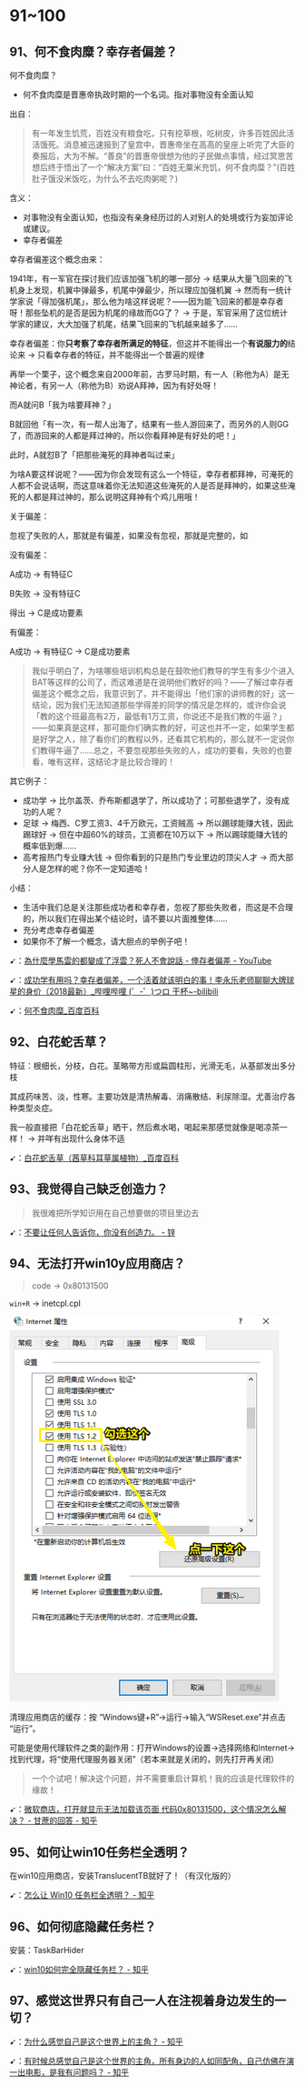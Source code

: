 # 91~100

## 91、何不食肉糜？幸存者偏差？

何不食肉糜？

- 何不食肉糜是晋惠帝执政时期的一个名词。指对事物没有全面认知

出自：

> 有一年发生饥荒，百姓没有粮食吃，只有挖草根，吃树皮，许多百姓因此活活饿死。消息被迅速报到了皇宫中，晋惠帝坐在高高的皇座上听完了大臣的奏报后，大为不解。“善良”的晋惠帝很想为他的子民做点事情，经过冥思苦想后终于悟出了一个“解决方案”曰：“百姓无粟米充饥，何不食肉糜？”(百姓肚子饿没米饭吃，为什么不去吃肉粥呢？)

含义：

- 对事物没有全面认知，也指没有亲身经历过的人对别人的处境或行为妄加评论或建议。
- 幸存者偏差

幸存者偏差这个概念由来：

1941年，有一军官在探讨我们应该加强飞机的哪一部分 -> 结果从大量飞回来的飞机身上发现，机翼中弹最多，机尾中弹最少，所以理应加强机翼 -> 然而有一统计学家说「得加强机尾」，那么他为啥这样说呢？——因为能飞回来的都是幸存者呀！那些坠机的是否是因为机尾的缘故而GG了？ -> 于是，军官采用了这位统计学家的建议，大大加强了机尾，结果飞回来的飞机越来越多了……

幸存者偏差：你**只考察了幸存者所满足的特征**，但这并不能得出一个**有说服力的**结论来 -> 只看幸存者的特征，并不能得出一个普遍的规律

再举一个栗子，这个概念来自2000年前，古罗马时期，有一人（称他为A）是无神论者，有另一人（称他为B）劝说A拜神，因为有好处呀！

而A就问B「我为啥要拜神？」

B就回他「有一次，有一帮人出海了，结果有一些人游回来了，而另外的人则GG了，而游回来的人都是拜过神的，所以你看拜神是有好处的吧！」

此时，A就怼B了「把那些淹死的拜神者叫过来」

为啥A要这样说呢？——因为你会发现有这么一个特征，幸存者都拜神，可淹死的人都不会说话啊，而这意味着你无法知道这些淹死的人是否是拜神的，如果这些淹死的人都是拜过神的，那么说明这拜神有个鸡儿用哦！

关于偏差：

忽视了失败的人，那就是有偏差，如果没有忽视，那就是完整的，如

没有偏差：

A成功 -> 有特征C

B失败 -> 没有特征C

得出 -> C是成功要素

有偏差：

A成功 -> 有特征C -> C是成功要素

> 我似乎明白了，为啥哪些培训机构总是在鼓吹他们教导的学生有多少个进入BAT等这样的公司了，而这难道是在说明他们教好的吗？——了解过幸存者偏差这个概念之后，我意识到了，并不能得出「他们家的讲师教的好」这一结论，因为我们无法知道那些学得差的同学的情况是怎样的，或许你会说「教的这个班最高有2万，最低有1万工资，你说还不是我们教的牛逼？」——如果真是这样，那可能你们确实教的好，可这也并不一定，如果学生都是好学之人，除了看你们的教程以外，还看其它机构的，那么就不一定说你们教得牛逼了……总之，不要忽视那些失败的人，成功的要看，失败的也要看，唯有这样，这结论才是比较合理的！

其它例子：

- 成功学 -> 比尔盖茨、乔布斯都退学了，所以成功了；可那些退学了，没有成功的人呢？
- 足球 -> 梅西、C罗工资3、4千万欧元，工资贼高 -> 所以踢球能赚大钱，因此踢球好 -> 但在中超60%的球员，工资都在10万以下 -> 所以踢球能赚大钱的概率低到爆……
- 高考报热门专业赚大钱 -> 但你看到的只是热门专业里边的顶尖人才 -> 而大部分人是怎样的呢？你不一定知道哈！

小结：

- 生活中我们总是关注那些成功者和幸存者，忽视了那些失败者，而这是不合理的，所以我们在得出某个结论时，请不要以片面推整体……
- 充分考虑幸存者偏差
- 如果你不了解一个概念，请大胆点的举例子吧！

➹：[為什麼學馬雲的都變成了浮雲？死人不會說話 - 倖存者偏差 - YouTube](https://www.youtube.com/watch?v=Qrc16Ha5Cgg)

➹：[成功学有用吗？幸存者偏差，一个活着就该明白的事！李永乐老师聊聊大牌球星的身价（2018最新）_哔哩哔哩 (゜-゜)つロ 干杯~-bilibili](https://www.bilibili.com/video/av25457221?from=search&seid=4513939811480175934)

➹：[何不食肉糜_百度百科](https://baike.baidu.com/item/%E4%BD%95%E4%B8%8D%E9%A3%9F%E8%82%89%E7%B3%9C)

## 92、白花蛇舌草？

特征：根细长，分枝，白花。茎略带方形或扁圆柱形，光滑无毛，从基部发出多分枝

其成药味苦、淡，性寒。主要功效是清热解毒、消痛散结、利尿除湿。尤善治疗各种类型炎症。

我一般直接把「白花蛇舌草」晒干，然后煮水喝，喝起来那感觉就像是喝凉茶一样！ -> 并咩有出现什么身体不适

➹：[白花蛇舌草（茜草科耳草属植物）_百度百科](https://baike.baidu.com/item/%E7%99%BD%E8%8A%B1%E8%9B%87%E8%88%8C%E8%8D%89/500604)

## 93、我觉得自己缺乏创造力？

> 我很难把所学知识用在自己想要做的项目里边去

➹：[不要让任何人告诉你，你没有创造力。 - 锌](https://www.zincgroup.com/zh-CN/dont-let-anyone-tell-you-youre-not-creative/)

## 94、无法打开win10y应用商店？

> code -> 0x80131500

`win+R` -> inetcpl.cpl

![TLS 1.2](assets/img/2020-03-07-23-00-47.png)

清理应用商店的缓存：按 “Windows键+R”→运行→输入“WSReset.exe”并点击 “运行”。

可能是使用代理软件之类的副作用：打开Windows的设置→选择网络和Internet→找到代理，将“使用代理服务器关闭”（若本来就是关闭的，则先打开再关闭）

> 一个个试吧！解决这个问题，并不需要重启计算机！我的应该是代理软件的缘故！

➹：[微软商店，打开就显示无法加载该页面 代码0x80131500，这个情况怎么解决？ - 甘蔗的回答 - 知乎](https://www.zhihu.com/question/310873087/answer/586797589)

## 95、如何让win10任务栏全透明？

在win10应用商店，安装TranslucentTB就好了！（有汉化版的）

➹：[怎么让 Win10 任务栏全透明？ - 知乎](https://www.zhihu.com/question/37313273)

## 96、如何彻底隐藏任务栏？

安装：TaskBarHider

➹：[win10如何完全隐藏任务栏？ - 知乎](https://www.zhihu.com/question/48978062)

## 97、感觉这世界只有自己一人在注视着身边发生的一切？

➹：[为什么感觉自己是这个世界上的主角？ - 知乎](https://www.zhihu.com/question/266596713)

➹：[有时候总感觉自己是这个世界的主角，所有身边的人如同配角，自己仿佛在演一出电影，是我有问题吗？ - 知乎](https://www.zhihu.com/question/290546296)

